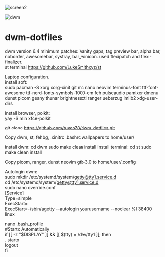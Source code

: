 ![screen2](https://user-images.githubusercontent.com/62457015/208231100-a8103398-6024-4298-aaf8-753a5ecf20ad.png)

![dwm](https://user-images.githubusercontent.com/62457015/209472905-ac0bb2c1-a906-4ffb-bd02-274144bbf94f.png)

# dwm-dotfiles
dwm version 6.4
minimum patches:
Vanity gaps, tag preview bar, alpha bar, noborder, awesomebar, systray, bar_winicon.
used flexipatch and flexi-finalizer.                                                
st terminal https://github.com/LukeSmithxyz/st                       

Laptop configuration.                                          
install soft:                                                    
sudo pacman -S xorg xorg-xinit git mc nano neovim terminus-font ttf-font-awesome ttf-nerd-fonts-symbols-1000-em feh pulseaudio pamixer dmenu dunst picom geany thunar brightnessctl ranger ueberzug imlib2 xdg-user-dirs

install browser, polkit:                                     
yay -S min xfce-polkit

git clone https://github.com/tuxos78/dwm-dotfiles.git                        

Copy dwm, st, fehbg, .xinitrc .bashrc wallpapers to home/user/       

install dwm:
cd dwm 
sudo make clean install
install terminal:
cd st
sudo make clean install

Copy picom, ranger, dunst neovim gtk-3.0 to home/user/.config

Autologin dwm:                                                            
sudo mkdir /etc/systemd/system/getty@tty1.service.d               
cd /etc/systemd/system/getty@tty1.service.d                            
sudo nano override.conf      
[Service]                                                               
Type=simple                                                              
ExecStart=                                                                  
ExecStart=-/sbin/agetty --autologin yourusername --noclear %I 38400 linux

nano .bash_profile                                                        
#Startx Automatically                                                   
if [[ -z "$DISPLAY" ]] && [[ $(tty) = /dev/tty1 ]]; then                    
. startx                                                                   
logout                                                                    
fi







